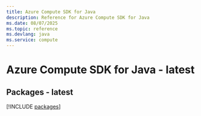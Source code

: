```yaml
---
title: Azure Compute SDK for Java
description: Reference for Azure Compute SDK for Java
ms.date: 08/07/2025
ms.topic: reference
ms.devlang: java
ms.service: compute
---
```

# Azure Compute SDK for Java - latest
## Packages - latest
[!INCLUDE [packages](compute-index.md)]
